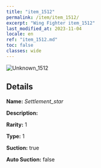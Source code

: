 ```yaml
---
title: "item_1512"
permalink: /item/item_1512/
excerpt: "Wing Fighter item_1512"
last_modified_at: 2023-11-04
locale: en
ref: "item_1512.md"
toc: false
classes: wide
---
```



 ![Unknown_1512](/images/item/Settlement_star_p.png)



## Details

 **Name:** *Settlement_star* 

 **Description:** 

 **Rarity:** 1 

 **Type:** 1 

 **Suction:** true 

 **Auto Suction:** false 


